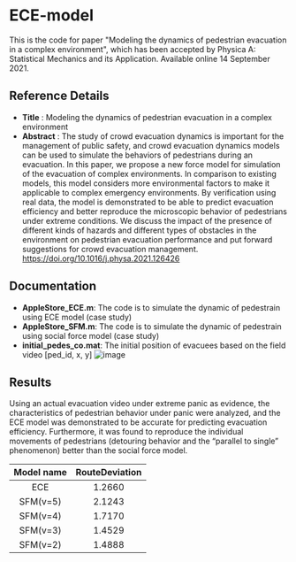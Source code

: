# ECE-model

This is the code for paper "Modeling the dynamics of pedestrian evacuation in a complex environment", which has been accepted by Physica A: Statistical Mechanics and its Application. Available online 14 September 2021.

## Reference Details
- **Title** : Modeling the dynamics of pedestrian evacuation in a complex environment
- **Abstract** : The study of crowd evacuation dynamics is important for the management of public safety, and crowd evacuation dynamics models can be used to simulate the behaviors of pedestrians during an evacuation. In this paper, we propose a new force model for simulation of the evacuation of complex environments. In comparison to existing models, this model considers more environmental factors to make it applicable to complex emergency environments. By verification using real data, the model is demonstrated to be able to predict evacuation efficiency and better reproduce the microscopic behavior of pedestrians under extreme conditions. We discuss the impact of the presence of different kinds of hazards and different types of obstacles in the environment on pedestrian evacuation performance and put forward suggestions for crowd evacuation management.
https://doi.org/10.1016/j.physa.2021.126426

## Documentation
- **AppleStore_ECE.m**: The code is to simulate the dynamic of pedestrain using ECE model (case study)
- **AppleStore_SFM.m**: The code is to simulate the dynamic of pedestrain using social force model (case study)
- **initial_pedes_co.mat**: The initial position of evacuees based on the field video [ped_id, x, y]
![image](https://user-images.githubusercontent.com/80196339/132534525-175bac12-4993-4bde-8e55-854933afd41e.jpeg)

## Results  

Using an actual evacuation video under extreme panic as evidence, the characteristics of pedestrian behavior under panic were analyzed, and the ECE model was demonstrated to be accurate for predicting evacuation efficiency. Furthermore, it was found to reproduce the individual movements of pedestrians (detouring behavior and the “parallel to single” phenomenon) better than the social force model. 

| Model name | RouteDeviation |
| :---: | :---: | 
| ECE | 1.2660 |
| SFM(v=5) | 2.1243 |
| SFM(v=4) | 1.7170 |
| SFM(v=3) | 1.4529 |
| SFM(v=2) | 1.4888 |
